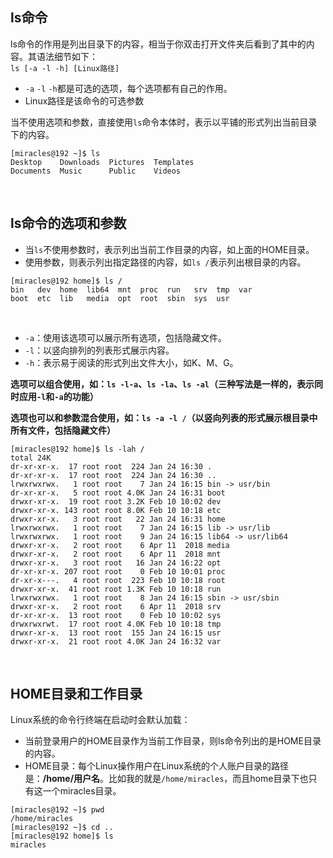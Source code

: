## ls命令
ls命令的作用是列出目录下的内容，相当于你双击打开文件夹后看到了其中的内容。其语法细节如下：  
`ls [-a -l -h] [Linux路径]`

- `-a` `-l` `-h`都是可选的选项，每个选项都有自己的作用。
- Linux路径是该命令的可选参数

当不使用选项和参数，直接使用`ls`命令本体时，表示以平铺的形式列出当前目录下的内容。  
```
[miracles@192 ~]$ ls
Desktop    Downloads  Pictures  Templates
Documents  Music      Public    Videos
```  
<br>

## ls命令的选项和参数
- 当`ls`不使用参数时，表示列出当前工作目录的内容，如上面的HOME目录。
- 使用参数，则表示列出指定路径的内容，如`ls /`表示列出根目录的内容。
```
[miracles@192 home]$ ls /
bin   dev  home  lib64  mnt  proc  run   srv  tmp  var
boot  etc  lib   media  opt  root  sbin  sys  usr
```
<br>

- `-a`：使用该选项可以展示所有选项，包括隐藏文件。
- `-l`：以竖向排列的列表形式展示内容。
- `-h`：表示易于阅读的形式列出文件大小，如K、M、G。  

**选项可以组合使用，如：`ls -l-a`、`ls -la`、`ls -al`（三种写法是一样的，表示同时应用`-l`和`-a`的功能）**

**选项也可以和参数混合使用，如：`ls -a -l /`（以竖向列表的形式展示根目录中所有文件，包括隐藏文件）**
```
[miracles@192 home]$ ls -lah /
total 24K
dr-xr-xr-x.  17 root root  224 Jan 24 16:30 .
dr-xr-xr-x.  17 root root  224 Jan 24 16:30 ..
lrwxrwxrwx.   1 root root    7 Jan 24 16:15 bin -> usr/bin
dr-xr-xr-x.   5 root root 4.0K Jan 24 16:31 boot
drwxr-xr-x.  19 root root 3.2K Feb 10 10:02 dev
drwxr-xr-x. 143 root root 8.0K Feb 10 10:18 etc
drwxr-xr-x.   3 root root   22 Jan 24 16:31 home
lrwxrwxrwx.   1 root root    7 Jan 24 16:15 lib -> usr/lib
lrwxrwxrwx.   1 root root    9 Jan 24 16:15 lib64 -> usr/lib64
drwxr-xr-x.   2 root root    6 Apr 11  2018 media
drwxr-xr-x.   2 root root    6 Apr 11  2018 mnt
drwxr-xr-x.   3 root root   16 Jan 24 16:22 opt
dr-xr-xr-x. 207 root root    0 Feb 10 10:01 proc
dr-xr-x---.   4 root root  223 Feb 10 10:18 root
drwxr-xr-x.  41 root root 1.3K Feb 10 10:18 run
lrwxrwxrwx.   1 root root    8 Jan 24 16:15 sbin -> usr/sbin
drwxr-xr-x.   2 root root    6 Apr 11  2018 srv
dr-xr-xr-x.  13 root root    0 Feb 10 10:02 sys
drwxrwxrwt.  17 root root 4.0K Feb 10 10:18 tmp
drwxr-xr-x.  13 root root  155 Jan 24 16:15 usr
drwxr-xr-x.  21 root root 4.0K Jan 24 16:32 var
```
<br>

## HOME目录和工作目录
Linux系统的命令行终端在启动时会默认加载：  
- 当前登录用户的HOME目录作为当前工作目录，则ls命令列出的是HOME目录的内容。
- HOME目录：每个Linux操作用户在Linux系统的个人账户目录的路径是：**/home/用户名**。比如我的就是`/home/miracles`，而且home目录下也只有这一个miracles目录。
```
[miracles@192 ~]$ pwd
/home/miracles
[miracles@192 ~]$ cd ..
[miracles@192 home]$ ls
miracles
```